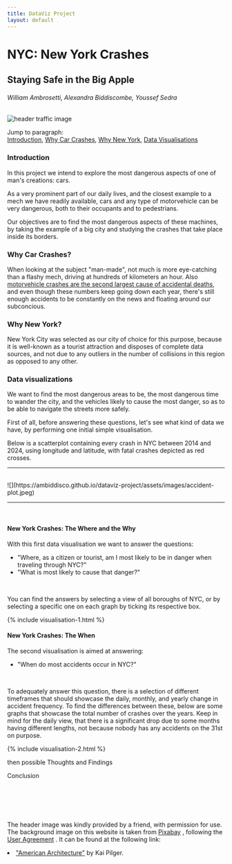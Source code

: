 ```yaml
---
title: DataViz Project
layout: default
---
```


# NYC: New York Crashes
## Staying Safe in the Big Apple
###### William Ambrosetti, Alexandra Biddiscombe, Youssef Sedra

<div class="header-img">
<img src="https://ambiddisco.github.io/dataviz-project/assets/images/traffic_NY_cropped.jpg" alt="header traffic image">

</div>

<div class="jump">

Jump to paragraph: 
<br>
<a class="no-break" href="#introduction">Introduction</a>, 
<a class="no-break" href="#why-car-crashes">Why Car Crashes</a>, 
<a class="no-break" href="#why-new-york">Why New York</a>, 
<a class="no-break" href="#data-visualizations">Data Visualisations</a>

</div>

### Introduction
In this project we intend to explore the most dangerous aspects of one of man's creations: cars.

As a very prominent part of our daily lives, and the closest example to a mech we have readily available, cars and any type of motorvehicle can be very dangerous, both to their occupants and to pedestrians. 

Our objectives are to find the most dangerous aspects of these machines, by taking the example of a big city and studying the crashes that take place inside its borders.

### Why Car Crashes?
When looking at the subject "man-made", not much is more eye-catching than a flashy mech, driving at hundreds of kilometers an hour.  Also [motorvehicle crashes are the second largest cause of accidental deaths](https://en.wikipedia.org/wiki/Motor_vehicle_fatality_rate_in_U.S._by_year), and even though these numbers keep going down each year, there's still enough accidents to be constantly on the news and floating around our subconcious.

### Why New York?
New York City was selected as our city of choice for this purpose, because it is well-known as a tourist attraction and disposes of complete data sources, and not due to any outliers in the number of collisions in this region as opposed to any other.

### Data visualizations
We want to find the most dangerous areas to be, the most dangerous time to wander the city, and the vehicles likely to cause the most danger, so as to be able to navigate the streets more safely.

First of all, before answering these questions, let's see what kind of data we have, by performing one initial simple visualisation.

Below is a scatterplot containing every crash in NYC between 2014 and 2024, using longitude and latitude, with fatal crashes depicted as red crosses.

<hr>
<br>
![](https://ambiddisco.github.io/dataviz-project/assets/images/accident-plot.jpeg)

<hr>
<br>

#### New York Crashes:  The Where and the Why

With this first data visualisation we want to answer the questions: 

- "Where, as a citizen or tourist, am I most likely to be in danger when traveling through NYC?"
- "What is most likely to cause that danger?"

<br>

You can find the answers by selecting a view of all boroughs of NYC, or by selecting a specific one on each graph by ticking its respective box.


{% include visualisation-1.html %}


#### New York Crashes: The When

The second visualisation is aimed at answering:

- "When do most accidents occur in NYC?"

<br>

To adequately answer this question, there is a selection of different timeframes that should showcase the daily, monthly, and yearly change in accident frequency. To find the differences between these, below are some graphs that showcase the total number of crashes over the years. Keep in mind for the daily view, that there is a significant drop due to some months having different lengths, not because nobody has any accidents on the 31st on purpose.


{% include visualisation-2.html %}


then possible Thoughts and Findings

Conclusion

<br>
<br>
<br>
<br>


<div class="img-disclaimer">

The header image was kindly provided by a friend, with permission for use. The background image on this website is taken from 
<a href="pixabay.com">Pixabay</a>
, following the 
<a href="https://pixabay.com/service/license-summary/">User Agreement</a>
. It can be found at the following link: 

<li><a href="https://pixabay.com/photos/america-architecture-buildings-city-2800896/">"American Architecture"</a> by Kai Pilger.</li>

</div>
